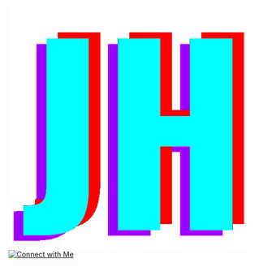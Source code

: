 
<p align="center">
  <img src="https://github.com/james-not-jim/james-not-jim/blob/main/image.png?raw=true" style="float:left">
</p>

[![Connect with Me](https://content.linkedin.com/content/dam/me/business/en-us/amp/brand-site/v2/bg/LI-Bug.svg.original.svg)](https://www.linkedin.com/in/james-harris-8788ba253/)
